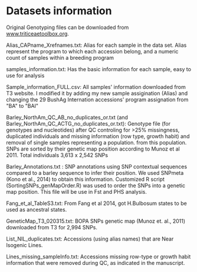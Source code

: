 
Datasets information
=======================
Original Genotyping files can be downloaded from www.triticeaetoolbox.org.

Alias_CAPname_Xrefnames.txt: Alias for each sample in the data set. Alias represent the program to which each accession belong, and a numeric
count of samples within a breeding program

samples_information.txt: Has the basic information for each sample, easy to use for analysis

Sample_information_FULL.csv: All samples' information downloaded from T3 website. I modified it by adding my new sample assigination (Alias) and changing the 29 BushAg Internation accessions' program assignation from "BA" to "BAI"


Barley_NorthAm_QC_AB_no_duplicates_or.txt  (and Barley_NorthAm_QC_ACTG_no_duplicates_or.txt): 
Genotype file (for genotypes and nucleotides) after QC controling for >25% missingness, duplicated 
individuals and missing information (row type, growth habit) and removal of single samples representing a population.
from this population. SNPs are sorted by their genetic map position according to Munoz et al 2011. Total individuals 3,613 x 2,542 SNPs


Barley_Annotations.txt : SNP annotations using SNP contextual sequences compared to a barley sequence to infer their position. We used SNPmeta (Kono et al., 2014) to obtain this information.
Customized R script (SortingSNPs_genMapOrder.R) was used to order the SNPs into a genetic map position. This file will be use in Fst and PHS analysis.

Fang_et_al_TableS3.txt: From Fang et al 2014, got H.Bulbosum states to be used as ancestral states.

GeneticMap_T3_020315.txt: BOPA SNPs genetic map (Munoz et. al., 2011) downloaded from T3 for 2,994 SNPs.

List_NIL_duplicates.txt: Accessions (using alias names) that are Near Isogenic Lines. 

Lines_missing_sampleInfo.txt: Accessions missing row-type or growth habit information that were removed during QC, as indicated in the manuscript.
